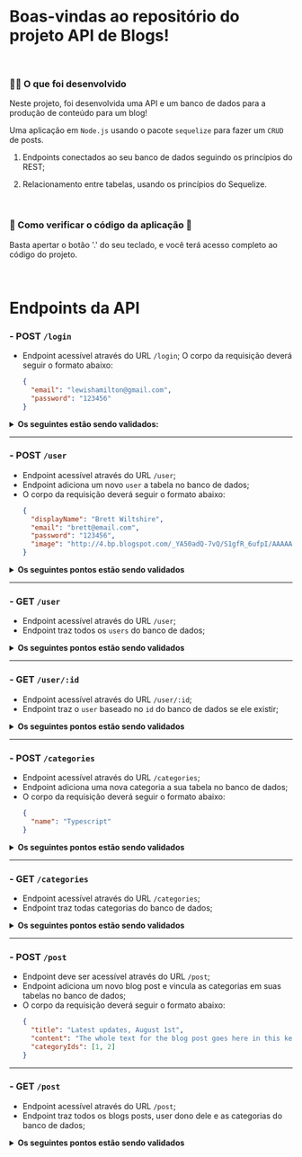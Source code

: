 # Boas-vindas ao repositório do projeto API de Blogs!

<br />

 ### <strong>👨‍💻 O que foi desenvolvido</strong>

  Neste projeto, foi desenvolvida uma API e um banco de dados para a produção de conteúdo para um blog!

  Uma aplicação em `Node.js` usando o pacote `sequelize` para fazer um `CRUD` de posts.

  1. Endpoints conectados ao seu banco de dados seguindo os princípios do REST;

  2. Relacionamento entre tabelas, usando os princípios do Sequelize.

<br />

 ### <strong>👀 Como verificar o código da aplicação 👀</strong>

  Basta apertar o botão '.' do seu teclado, e você terá acesso completo ao código do projeto.

<br />


# Endpoints da API

### - POST `/login`

- Endpoint acessível através do URL `/login`;
O corpo da requisição deverá seguir o formato abaixo:
  ```json
  {
    "email": "lewishamilton@gmail.com",
    "password": "123456"
  }
  ```

<details>
  <summary><strong>Os seguintes estão sendo validados:</strong></summary>

  * **[Validado que não é possível fazer login sem todos os campos preenchidos]**
    - Se a requisição não tiver todos os campos devidamente preenchidos(não pode haver campos em branco), o resultado retornado deverá ser conforme exibido abaixo, com um status http `400`:
    ```json
    {
      "message": "Some required fields are missing"
    }
    ```

  * **[Validado que não é possível fazer login com um usuário que não existe]**
    - Se a requisição receber um par de `email` e `password` errados/inexistentes, o resultado retornado deverá ser conforme exibido abaixo, com um status http `400`:
    ```json
    {
      "message": "Invalid fields"
    }
    ```
  
  * **[Validado que é possível fazer login com sucesso]**
    - Se o login foi feito com sucesso o resultado retornado ocorre conforme o modelo exibido abaixo, com um status http `200`:
    ```json
    {
      "token": "eyJhbGciOiJIUzI1NiIsInR5cCI6IkpXVCJ9.eyJwYXlsb2FkIjp7ImlkIjo1LCJkaXNwbGF5TmFtZSI6InVzdWFyaW8gZGUgdGVzdGUiLCJlbWFpbCI6InRlc3RlQGVtYWlsLmNvbSIsImltYWdlIjoibnVsbCJ9LCJpYXQiOjE2MjAyNDQxODcsImV4cCI6MTYyMDY3NjE4N30.Roc4byj6mYakYqd9LTCozU1hd9k_Vw5IWKGL4hcCVG8"
    }
    ```
    > :warning: O token anterior é fictício, seu token deve ser gerado a partir da variável de ambiente `JWT_SECRET`, do `payload` da requisição e não deve conter o atributo `password` em sua construção.

<br />
</details>

---
### - POST `/user`

- Endpoint acessível através do URL `/user`;
- Endpoint adiciona um novo `user` a tabela no banco de dados;
- O corpo da requisição deverá seguir o formato abaixo:
  ```json
  {
    "displayName": "Brett Wiltshire",
    "email": "brett@email.com",
    "password": "123456",
    "image": "http://4.bp.blogspot.com/_YA50adQ-7vQ/S1gfR_6ufpI/AAAAAAAAAAk/1ErJGgRWZDg/S45/brett.png"
  }
  ```

<details>
  <summary><strong>Os seguintes pontos estão sendo validados</strong></summary>

  * **[Validado que não é possível cadastrar com o campo `displayName` menor que 8 caracteres]**
    - Se a requisição não tiver o campo `displayName` devidamente preenchido com 8 caracteres ou mais, o resultado retornado ocorre conforme modelo exibido abaixo, com um status http `400`:
    ```json
    {
      "message": "\"displayName\" length must be at least 8 characters long"
    }
    ```
  
  * **[Validado que não é possível cadastrar com o campo `email` com formato inválido]**
    - Se a requisição não tiver o campo `email` devidamente preenchido com o formato `<prefixo@dominio>`, o resultado retornado ocorre conforme modelo exibido abaixo, com um status http `400`:
    ```json
    {
      "message": "\"email\" must be a valid email"
    }
    ```

  * **[Validado que não é possível cadastrar com o campo `password` menor que 6 caracteres]**
    - Se a requisição não tiver o campo `password` devidamente preenchido com 6 caracteres ou mais, o resultado retornado ocorre conforme modelo exibido abaixo, com um status http `400`:
    ```json
    {
      "message": "\"password\" length must be at least 6 characters long"
    }
    ```

  * **[Validado que não é possível cadastrar com um email já existente]**
    - Se a requisição enviar o campo `email` com um email que já existe, o resultado retornado ocorre conforme exibido abaixo, com um status http `409`:
    ```json
    {
      "message": "User already registered"
    }
    ```
  
  * **[Validado que é possível cadastrar um pessoa usuária com sucesso]**
    - Se o user for criado com sucesso o resultado retornado ocorre conforme exibido abaixo, com um status http `201`:
    ```json
      {
        "token": "eyJhbGciOiJIUzI1NiIsInR5cCI6IkpXVCJ9.eyJwYXlsb2FkIjp7ImlkIjo1LCJkaXNwbGF5TmFtZSI6InVzdWFyaW8gZGUgdGVzdGUiLCJlbWFpbCI6InRlc3RlQGVtYWlsLmNvbSIsImltYWdlIjoibnVsbCJ9LCJpYXQiOjE2MjAyNDQxODcsImV4cCI6MTYyMDY3NjE4N30.Roc4byj6mYakYqd9LTCozU1hd9k_Vw5IWKGL4hcCVG8"
      }
      ```

<br />
</details>

---
### - GET `/user`

- Endpoint acessível através do URL `/user`;
- Endpoint traz todos os `users` do banco de dados;

<details>
  <summary><strong>Os seguintes pontos estão sendo validados</strong></summary>

  * ☝ **[Token sendo validado]**

  * **[Validado que é possível listar todos os usuários]**
    - Ao listar usuários com sucesso o resultado retornado ocorre conforme exibido abaixo, com um status http `200`:
    ```json
    [
      {
          "id": 1,
          "displayName": "Lewis Hamilton",
          "email": "lewishamilton@gmail.com",
          "image": "https://upload.wikimedia.org/wikipedia/commons/1/18/Lewis_Hamilton_2016_Malaysia_2.jpg"
      },

      /* ... */
    ]
    ```

<br />
</details>

---
### - GET `/user/:id`

- Endpoint acessível através do URL `/user/:id`;
- Endpoint traz o `user` baseado no `id` do banco de dados se ele existir;

<details>
  <summary><strong>Os seguintes pontos estão sendo validados</strong></summary>

  * ☝ **[Token sendo validado]**

  * **[Validado que é possível listar um usuário específico com sucesso]**
    - Ao listar um usuário com sucesso o resultado retornado ocorre conforme exibido abaixo, com um status http `200`:
    ```json
    {
      "id": 1,
      "displayName": "Lewis Hamilton",
      "email": "lewishamilton@gmail.com",
      "image": "https://upload.wikimedia.org/wikipedia/commons/1/18/Lewis_Hamilton_2016_Malaysia_2.jpg"
    }
    ```

  * **[Validado que não é possível listar um usuário inexistente]**
    - Se o usuário for inexistente o resultado retornado ocorre conforme exibido abaixo, com um status http `404`:
    ```json
    {
      "message": "User does not exist"
    }
    ```

<br />
</details>

---
### - POST `/categories`

- Endpoint acessível através do URL `/categories`;
- Endpoint adiciona uma nova categoria a sua tabela no banco de dados;
- O corpo da requisição deverá seguir o formato abaixo:
  ```json
  {
    "name": "Typescript"
  }
  ```

<details>
  <summary><strong>Os seguintes pontos estão sendo validados</strong></summary>

  * ☝ **[Token sendo validado]**

  * **[Validado que não é possível cadastrar uma categoria sem o campo `name`]**
    - Se a requisição não tiver o campo `name` devidamente preenchidos(não pode haver campo em branco), o resultado retornado ocorre conforme exibido abaixo, com um status http `400`:
    ```json
    {
      "message": "\"name\" is required"
    }
    ```

  * **[Validado que é possível cadastrar uma categoria com sucesso]**
    - Se a categoria for criada com sucesso o resultado retornado ocorre conforme exibido abaixo, com um status http `201`:
    ```json
    {
      "id": 3,
      "name": "Typescript"
    }
    ```

<br />
</details>

---
### - GET `/categories`

- Endpoint acessível através do URL `/categories`;
- Endpoint traz todas categorias do banco de dados;

<details>
  <summary><strong>Os seguintes pontos estão sendo validados</strong></summary>

  * ☝ **[Token sendo validado]**

  * **[Validado que é possível listar todas as categoria com sucesso]**
    - Ao listar categorias com sucesso o resultado retornado ocorre conforme exibido abaixo, com um status http `200`:
    ```json
    [
      {
          "id": 1,
          "name": "Inovação"
      },
      {
          "id": 2,
          "name": "Escola"
      },

      /* ... */
    ]
    ```

<br />
</details>

---
### - POST `/post`

- Endpoint deve ser acessível através do URL `/post`;
- Endpoint adiciona um novo blog post e vincula as categorias em suas tabelas no banco de dados;
- O corpo da requisição deverá seguir o formato abaixo:
  ```json
  {
    "title": "Latest updates, August 1st",
    "content": "The whole text for the blog post goes here in this key",
    "categoryIds": [1, 2]
  }
  ```

---
### - GET `/post`

- Endpoint acessível através do URL `/post`;
- Endpoint traz todos os blogs posts, user dono dele e as categorias do banco de dados;

<details>
  <summary><strong>Os seguintes pontos estão sendo validados</strong></summary>

  * ☝ **[Token sendo validado]**

  * **[Validado que é possível listar blogpost com sucesso]**
    - Ao listar posts com sucesso o resultado retornado ocorre conforme exibido abaixo, com um status http `200`:
    ```json
    [
      {
        "id": 1,
        "title": "Post do Ano",
        "content": "Melhor post do ano",
        "userId": 1,
        "published": "2011-08-01T19:58:00.000Z",
        "updated": "2011-08-01T19:58:51.000Z",
        "user": {
          "id": 1,
          "displayName": "Lewis Hamilton",
          "email": "lewishamilton@gmail.com",
          "image": "https://upload.wikimedia.org/wikipedia/commons/1/18/Lewis_Hamilton_2016_Malaysia_2.jpg"
        },
        "categories": [
          {
            "id": 1,
            "name": "Inovação"
          }
        ]
      },
      
      /* ... */
    ]
    ```

<br>
<details>

  ---

### - GET `/post/:id`

- Endpoint acessível através do URL `/post/:id`;
- Endpoint traz o blog post baseado no `id` do banco de dados se ele existir;

<details>
  <summary><strong>Os seguintes pontos estão sendo validados</strong></summary>

  * ☝ **[Token sendo validado]**

  * **[Validado que é possível listar um blogpost com sucesso]**
    - Ao listar um post com sucesso o resultado retornado ocorre conforme exibido abaixo, com um status http `200`:
    ```json
    {
      "id": 1,
      "title": "Post do Ano",
      "content": "Melhor post do ano",
      "userId": 1,
      "published": "2011-08-01T19:58:00.000Z",
      "updated": "2011-08-01T19:58:51.000Z",
      "user": {
          "id": 1,
          "displayName": "Lewis Hamilton",
          "email": "lewishamilton@gmail.com",
          "image": "https://upload.wikimedia.org/wikipedia/commons/1/18/Lewis_Hamilton_2016_Malaysia_2.jpg"
      },
      "categories": [
          {
              "id": 1,
              "name": "Inovação"
          }
      ]
    }
    ```

  * **[Validado que não é possível listar um blogpost inexistente]**
    - Se o post for inexistente o resultado retornado ocorre conforme exibido abaixo, com um status http `404`:
    ```json
    {
      "message": "Post does not exist"
    }
    ```

<br />
</details>

---
### - PUT `/post/:id`

- Endpoint acessível através do URL `/post/:id`;
- Endpoint altera um post do banco de dados, se ele existir;
- Aplicação não permite a alteração das categorias do post, somente os atributos `title` e `content` podem ser alterados;
- O corpo da requisição deverá seguir o formato abaixo:
  ```json
  {
    "title": "Latest updates, August 1st",
    "content": "The whole text for the blog post goes here in this key"
  }
  ```
  

<details>
  <summary><strong>Os seguintes pontos estão sendo validados</strong></summary>

  * ☝ **[Token sendo validado]**

  * **[Validado que não é possível editar um blogpost com outro usuário]**
    - Somente o user que criou o blog post poderá editá-lo, o resultado retornado ocorre conforme exibido abaixo, com um status http `401`
    ```json
      {
        "message": "Unauthorized user"
      }
    ```

  * **[Validado que não é possível editar sem todos os campos preenchidos]**
    - Se a requisição não tiver todos os campos devidamente preenchidos(não pode haver campos em branco), o resultado retornado ocorre conforme exibido abaixo, com um status http `400`:
    ```json
    {
      "message": "Some required fields are missing"
    }
    ```

  * **[Validado que é possível editar um blogpost com sucesso]**
    - Se o blog post for alterado com sucesso o resultado retornado ocorre conforme exibido abaixo, com um status http `200`:
    ```json
    {
      "id": 3,
      "title": "Latest updates, August 1st",
      "content": "The whole text for the blog post goes here in this key",
      "userId": 1,
      "published": "2022-05-18T18:00:01.000Z",
      "updated": "2022-05-18T18:07:32.000Z",
      "user": {
        "id": 1,
        "displayName": "Lewis Hamilton",
        "email": "lewishamilton@gmail.com",
        "image": "https://upload.wikimedia.org/wikipedia/commons/1/18/Lewis_Hamilton_2016_Malaysia_2.jpg"
      },
      "categories": [
        {
          "id": 1,
          "name": "Inovação"
        },
        {
          "id": 2,
          "name": "Escola"
        }
      ]
    }
    ```

<br />
</details>

  ---
### - DELETE `/post/:id`

- Endpoint acessível através do URL `/post/:id`;
- Endpoint deleta um blog post baseado no `id` do banco de dados se ele existir;

<details>
  <summary><strong>Os seguintes pontos estão sendo validados</strong></summary>

  * ☝ **[Token sendo validado]**

  * **[Validado que não é possível deletar um blogpost com outro usuário]**
    - Somente o user que criou o blog post poderá deletá-lo, o resultado retornado ocorre conforme exibido abaixo, com um status http `401`
    ```json
      {
        "message": "Unauthorized user"
      }
    ```

  * **[Validado que é possível deletar um blogpost com sucesso]**
    - Se o blog post for deletado com sucesso nenhuma resposta será retornada, apenas um status http `204`:

  * **[Validado que não é possível deletar um blogpost inexistente]**
    - Se o post for inexistente o resultado retornado ocorre conforme exibido abaixo, com um status http `404`:
    ```json
    {
      "message": "Post does not exist"
    }
    ```

<br />
</details>

  ---

### - DELETE `/user/me`

- Endpoint acessível através do URL `/user/me`;
- Endpoint deleta você do banco de dados, baseado no `id` que esta dentro do seu `token`;
- Aplicação utiliza as informalções com base no token de autenticação para realizar a deleção;

<details>
  <summary><strong>Os seguintes pontos estão sendo validados</strong></summary>

  * ☝ **[Token sendo validado]**

  * **[Validado que é possível excluir meu usuário com sucesso]**
    - Se o user for deletado com sucesso nenhuma resposta é retornada, apenas um status http `204`:

<br />
</details>

---
### - GET `/post/search?q=:searchTerm`

- Endpoint acessível através do URL `/post/search`;
- Endpoint deve ser capaz de trazer os blogs post baseados no `q` do banco de dados, se ele existir;
- Aplicação retorna um array de blogs post que contenham em seu título ou conteúdo o termo passado na URL;
- Aplicação retorna um array vázio caso nenhum blog post satisfaça a busca;
- O query params da requisição deverá seguir o formato abaixo:
  ```js
    http://localhost:PORT/post/search?q=vamos
  ```

<details>
  <summary><strong>Os seguintes estão sendo validados</strong></summary>

  * ☝ **[Token sendo validado]**

  * **[Validado que é possível buscar um blogpost pelo `title`]**
    - Se a buscar for pelo `title` o resultado retornado ocorre conforme exibido abaixo, com um status http `200`:
    ```json
    // GET /post/search?q=Vamos que vamos

    [
      {
        "id": 2,
        "title": "Vamos que vamos",
        "content": "Foguete não tem ré",
        "userId": 1,
        "published": "2011-08-01T19:58:00.000Z",
        "updated": "2011-08-01T19:58:51.000Z",
        "user": {
          "id": 1,
          "displayName": "Lewis Hamilton",
          "email": "lewishamilton@gmail.com",
          "image": "https://upload.wikimedia.org/wikipedia/commons/1/18/Lewis_Hamilton_2016_Malaysia_2.jpg"
        },
        "categories": [
          {
            "id": 2,
            "name": "Escola"
          }
        ]
      }
    ]
    ```

  * **[Validado que é possível buscar um blogpost pelo `content`]**
    - Se a buscar for pelo `content` o resultado retornado ocorre conforme exibido abaixo, com um status http `200`:
    ```json
      // GET /post/search?q=Foguete não tem ré

      [
        {
          "id": 2,
          "title": "Vamos que vamos",
          "content": "Foguete não tem ré",
          "userId": 1,
          "published": "2011-08-01T19:58:00.000Z",
          "updated": "2011-08-01T19:58:51.000Z",
          "user": {
            "id": 1,
            "displayName": "Lewis Hamilton",
            "email": "lewishamilton@gmail.com",
            "image": "https://upload.wikimedia.org/wikipedia/commons/1/18/Lewis_Hamilton_2016_Malaysia_2.jpg"
          },
          "categories": [
            {
              "id": 2,
              "name": "Escola"
            }
          ]
        }
      ]
    ```

  * **[Validado que é possível buscar todos os blogpost quando passa a busca vazia]**
    - Se a buscar for vazia o resultado retornado ocorre conforme exibido abaixo, com um status http `200`:
    ```json
      // GET /post/search?q=

      [
        {
          "id": 1,
          "title": "Post do Ano",
          "content": "Melhor post do ano",
          "userId": 1,
          "published": "2011-08-01T19:58:00.000Z",
          "updated": "2011-08-01T19:58:51.000Z",
          "user": {
            "id": 1,
            "displayName": "Lewis Hamilton",
            "email": "lewishamilton@gmail.com",
            "image": "https://upload.wikimedia.org/wikipedia/commons/1/18/Lewis_Hamilton_2016_Malaysia_2.jpg"
          },
          "categories": [
            {
              "id": 1,
              "name": "Inovação"
            }
          ]
        },
        
        /* ... */
      ]
    ```

  * **[Validado que é possível buscar um blogpost inexistente e retornar array vazio]**
    - Se a buscar um post inexistente o resultado retornado ocorre conforme exibido abaixo, com um status http `200`:
    ```json
      // GET /post/search?q=BATATA

      []
    ```

<br />
</details>

---
